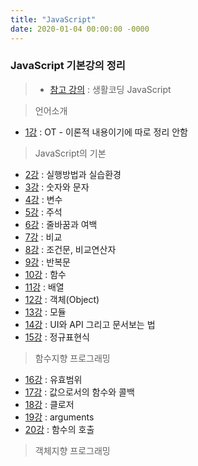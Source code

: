 ```yaml
---
title: "JavaScript"
date: 2020-01-04 00:00:00 -0000
---
```


### JavaScript 기본강의 정리

> * [참고 강의](https://opentutorials.org/course/743) : 생활코딩 JavaScript

> 언어소개

* [1강](https://goodayth.github.io/JS-1/) : OT - 이론적 내용이기에 따로 정리 안함

> JavaScript의 기본

* [2강](https://goodayth.github.io/JS-2/) : 실행방법과 실습환경
* [3강](https://goodayth.github.io/JS-3/) : 숫자와 문자
* [4강](https://goodayth.github.io/JS-4/) : 변수
* [5강](https://goodayth.github.io/JS-5/) : 주석
* [6강](https://goodayth.github.io/JS-6/) : 줄바꿈과 여백
* [7강](https://goodayth.github.io/JS-7/) : 비교
* [8강](https://goodayth.github.io/JS-8/) : 조건문, 비교연산자
* [9강](https://goodayth.github.io/JS-9/) : 반복문
* [10강](https://goodayth.github.io/JS-10/) : 함수
* [11강](https://goodayth.github.io/JS-11/) : 배열
* [12강](https://goodayth.github.io/JS-12/) : 객체(Object)
* [13강](https://goodayth.github.io/JS-13/) : 모듈
* [14강](https://goodayth.github.io/JS-14/) : UI와 API 그리고 문서보는 법
* [15강](https://goodayth.github.io/JS-15/) : 정규표현식

> 함수지향 프로그래밍

* [16강](https://goodayth.github.io/JS-16/) : 유효범위
* [17강](https://goodayth.github.io/JS-17/) : 값으로서의 함수와 콜백
* [18강](https://goodayth.github.io/JS-18/) : 클로저
* [19강](https://goodayth.github.io/JS-19/) : arguments
* [20강](https://goodayth.github.io/JS-20/) : 함수의 호출

> 객체지향 프로그래밍

